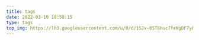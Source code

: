 ```yaml
---
title: tags
date: 2022-03-10 18:58:15
type: tags
top_img: https://lh3.googleusercontent.com/u/0/d/1SJv-0ST8Huc7feKgDF7yHnzm-vS-m46u
---
```

